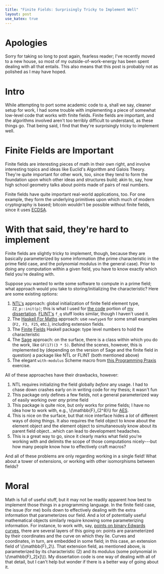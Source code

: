 ```yaml
---
title: "Finite Fields: Surprisingly Tricky to Implement Well"
layout: post
use_katex: true
---
```


# Apologies
Sorry for taking so long to post again, fearless reader; I've recently moved to
a new house, so most of my outside-of-work-energy has been spent dealing with
all that entails.
This also means that this post is probably not as polished as I may have hoped.

# Intro
While attempting to port some academic code to a, shall we say, cleaner setup
for work, I had some trouble with implementing a piece of somewhat low-level
code that works with finite fields.
Finite fields are important, and the algorithms involved aren't too terribly
difficult to understand, as these things go.
That being said, I find that they're surprisingly tricky to implement well.

# Finite Fields are Important
Finite fields are interesting pieces of math in their own right, and involve
interesting topics and ideas like Euclid's Algorithm and Galois Theory.
They're quite important for other work, too, since they tend to form the
foundation upon which other ideas and structures build; akin to, say, how high
school geometry talks about points made of pairs of real numbers.

Finite fields have quite important real-world applications, too.
For one example, they form the underlying primitives upon which much of modern
cryptography is based; bitcoin wouldn't be possible without finite fields,
since it uses
[ECDSA](https://en.bitcoin.it/wiki/Elliptic_Curve_Digital_Signature_Algorithm).

# With that said, they're hard to implement
Finite fields are slightly tricky to implement, though, because they are
basically parameterized by some information (the prime characteristic in the
prime field case, and the polynomial modulus in the general case).
Prior to doing any computation within a given field, you have to know exactly
which field you're dealing with.

Suppose you wanted to write some software to compute in a prime field; what
approach would you take to storing/initializing the characteristic?
Here are some existing options:

1. [NTL's](http://www.shoup.net/ntl/) approach: global initialization of
   finite field element type, `ZZ_p::init(p)`; this is what I used for [the
   code](https://github.com/genos/e2c2) portion of [my
   dissertation](https://github.com/genos/dissert_and_defense).
   [FLINT's](http://www.flintlib.org/) `f_q` stuff looks similar, though I
   haven't used it.
2. The [Haskell For
   Maths](https://hackage.haskell.org/package/HaskellForMaths-0.4.5/docs/Math-Core-Field.html)
   approach: use `newtype`s for some small examples (`F2, F3, F25`, etc.),
   including extension fields.
3. The [Finite](https://github.com/msakai/finite-field)
   [Fields](http://hackage.haskell.org/package/finite-field) Haskell
   package: type level numbers to hold the characteristic
4. The [Sage](http://www.sagemath.org/) approach: on the surface, there is a
   class within which you do the work, like `GF(17)(3 * 5)`.
   Behind the scenes, however, this is implemented by (depending on the version
   of Sage and the finite field in question) a package like NTL or FLINT (both
   mentioned above)
5. The elegant `with-modulus` Scheme macro from [this Programming
   Praxis](http://programmingpraxis.com/2009/07/07/modular-arithmetic/)
   exercise.

All of these approaches have their drawbacks, however:

1. NTL requires initializing the field globally *before* any usage.
   I had to chase down crashes early on in writing code for my thesis; it
   wasn't fun
2. This package only defines a few fields, not a general parameterized way of
   easily working over *any* prime field
3. This package is quite nice, but only works for prime fields; I have no idea
   how to work with, e.g., \\(\mathbb{F}_{2^8}\\) for
   [AES](https://en.wikipedia.org/wiki/Advanced_Encryption_Standard).
4. This is nice on the surface, but that nice interface hides a *lot* of
   different ways of doing things.
   It also requires the field object to know about the element object and the
   element object to simultaneously know about its parent field object...which
  can lead to development headaches.
5. This is a great way to go, since it clearly marks what field you're working
   with and delimits the scope of those computations nicely---but how many
   people know how to effectively craft macros?

And all of these problems are only regarding working in a single field!
What about a tower of extensions, or working with other isomorphisms between
fields?

# Moral
Math is full of useful stuff, but it may not be readily apparent how best to
implement those things in a programming language.
In the finite field case, the issue (for me) boils down to effectively dealing
with the extra information that parameterizes our field.
And a lot of potentially useful mathematical objects similarly require knowing
some parameterizing information.
For instance, to work with, say, [points on binary Edwards
curves](https://github.com/genos/e2c2), there are several layers of this going
on: points are parameterized by their coordinates and the curve on which they
lie.
Curves and coordinates, in turn, are embedded in some field; in this case, an
extension field of \\(\mathbb{F}_2\\).
That extension field, as mentioned above, is parameterized by its
characteristic (2) and its modulus (some polynomial in \\(\mathbb{F}_2[x]\\)).
My dissertation code is one way of dealing with all of that detail, but I can't
help but wonder if there is a better way of going about it.
